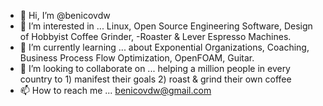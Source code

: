 - 👋 Hi, I’m @benicovdw
- 👀 I’m interested in ... Linux, Open Source Engineering Software, Design of Hobbyist Coffee Grinder, -Roaster & Lever Espresso Machines. 
- 🌱 I’m currently learning ... about Exponential Organizations, Coaching, Business Process Flow Optimization, OpenFOAM, Guitar.
- 💞️ I’m looking to collaborate on ... helping a million people in every country to 1) manifest their goals 2) roast & grind their own coffee
- 📫 How to reach me ... benicovdw@gmail.com

<!---
benicovdw/benicovdw is a ✨ special ✨ repository because its `README.md` (this file) appears on your GitHub profile.
You can click the Preview link to take a look at your changes.
--->
